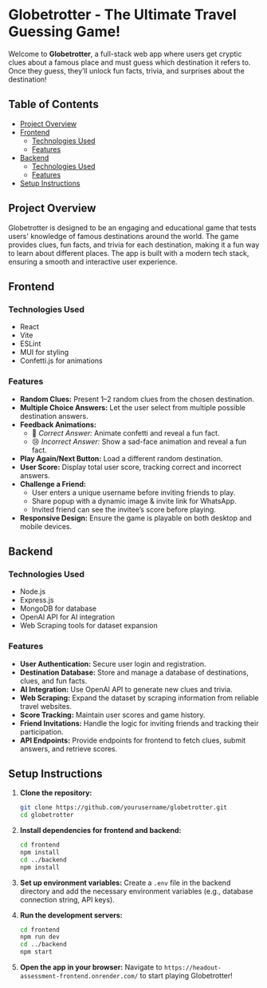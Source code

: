 # Globetrotter - The Ultimate Travel Guessing Game!

Welcome to **Globetrotter**, a full-stack web app where users get cryptic clues about a famous place and must guess which destination it refers to. Once they guess, they’ll unlock fun facts, trivia, and surprises about the destination!

## Table of Contents

- [Project Overview](#project-overview)
- [Frontend](#frontend)
  - [Technologies Used](#technologies-used)
  - [Features](#features)
- [Backend](#backend)
  - [Technologies Used](#technologies-used-1)
  - [Features](#features-1)
- [Setup Instructions](#setup-instructions)

## Project Overview

Globetrotter is designed to be an engaging and educational game that tests users' knowledge of famous destinations around the world. The game provides clues, fun facts, and trivia for each destination, making it a fun way to learn about different places. The app is built with a modern tech stack, ensuring a smooth and interactive user experience.

## Frontend

### Technologies Used

- React
- Vite
- ESLint
- MUI for styling
- Confetti.js for animations

### Features

- **Random Clues:** Present 1–2 random clues from the chosen destination.
- **Multiple Choice Answers:** Let the user select from multiple possible destination answers.
- **Feedback Animations:**
  - 🎉 _Correct Answer:_ Animate confetti and reveal a fun fact.
  - 😢 _Incorrect Answer:_ Show a sad-face animation and reveal a fun fact.
- **Play Again/Next Button:** Load a different random destination.
- **User Score:** Display total user score, tracking correct and incorrect answers.
- **Challenge a Friend:**
  - User enters a unique username before inviting friends to play.
  - Share popup with a dynamic image & invite link for WhatsApp.
  - Invited friend can see the invitee’s score before playing.
- **Responsive Design:** Ensure the game is playable on both desktop and mobile devices.

## Backend

### Technologies Used

- Node.js
- Express.js
- MongoDB for database
- OpenAI API for AI integration
- Web Scraping tools for dataset expansion

### Features

- **User Authentication:** Secure user login and registration.
- **Destination Database:** Store and manage a database of destinations, clues, and fun facts.
- **AI Integration:** Use OpenAI API to generate new clues and trivia.
- **Web Scraping:** Expand the dataset by scraping information from reliable travel websites.
- **Score Tracking:** Maintain user scores and game history.
- **Friend Invitations:** Handle the logic for inviting friends and tracking their participation.
- **API Endpoints:** Provide endpoints for frontend to fetch clues, submit answers, and retrieve scores.

## Setup Instructions

1. **Clone the repository:**

   ```bash
   git clone https://github.com/yourusername/globetrotter.git
   cd globetrotter
   ```

2. **Install dependencies for frontend and backend:**

   ```bash
   cd frontend
   npm install
   cd ../backend
   npm install
   ```

3. **Set up environment variables:**
   Create a `.env` file in the backend directory and add the necessary environment variables (e.g., database connection string, API keys).

4. **Run the development servers:**

   ```bash
   cd frontend
   npm run dev
   cd ../backend
   npm start
   ```

5. **Open the app in your browser:**
   Navigate to `https://headout-assessment-frontend.onrender.com/` to start playing Globetrotter!
